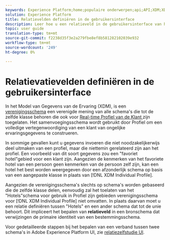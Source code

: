 ```yaml
---
keywords: Experience Platform;home;populaire onderwerpen;api;API;XDM;XDM systeem;ervaringsgegevensmodel;gegevensmodel;ui;werkruimte;relatie;field;
solution: Experience Platform
title: Relatievelden definiëren in de gebruikersinterface
description: Leer hoe u een relatieveld in de gebruikersinterface van het Experience Platform definieert.
topic: user guide
translation-type: tm+mt
source-git-commit: f2238d35f3e2a279fbe8ef8b581282102039e932
workflow-type: tm+mt
source-wordcount: '249'
ht-degree: 0%

---
```



# Relatievatievelden definiëren in de gebruikersinterface

In het Model van Gegevens van de Ervaring (XDM), is een [verenigingsschema](../../schema/composition.md#union) een verenigde mening van alle schema&#39;s die tot de zelfde klasse behoren die ook voor [Real-time Profiel van de Klant ](../../../profile/home.md) zijn toegelaten. Het samenvoegingsschema wordt gebruikt door Profiel om een volledige vertegenwoordiging van een klant van ongelijke ervaringsgegevens te construeren.

In sommige gevallen kunt u gegevens invoeren die niet noodzakelijkerwijs deel uitmaken van een profiel, maar die niettemin gerelateerd zijn aan het profiel. Een voorbeeld van dit soort gegevens zou een &quot;favoriet hotel&quot;gebied voor een klant zijn. Aangezien de kenmerken van het favoriete hotel van een persoon geen kenmerken van de persoon zelf zijn, kan een hotel het best worden weergegeven door een afzonderlijk schema op basis van een aangepaste klasse in plaats van [!DNL XDM Individual Profile].

Aangezien de verenigingsschema&#39;s slechts op schema&#39;s worden gebaseerd die de zelfde klasse delen, eenvoudig zal het toelaten van het &quot;Hotels&quot;schema voor gebruik in Profiel zijn gebieden verenigingsschema voor [!DNL XDM Individual Profile] niet omvatten. In plaats daarvan moet u een relatie definiëren tussen &quot;Hotels&quot; en een ander schema dat tot de unie behoort. Dit impliceert het bepalen van **relatieveld** in een bronschema dat verwijzingen de primaire identiteit van een bestemmingsschema.

Voor gedetailleerde stappen bij het bepalen van een verband tussen twee schema&#39;s in Adobe Experience Platform UI, zie [relatiezelfstudie UI](../../tutorials/relationship-ui.md).